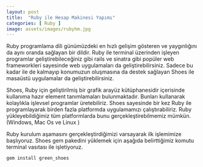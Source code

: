 ```yaml
---
layout: post
title:  "Ruby ile Hesap Makinesi Yapımı"
categories: [ Ruby ]
image: assets/images/rubyhm.jpg
---
```

Ruby programlama dili günümüzdeki en hızlı gelişim gösteren ve yaygınlığını da aynı oranda sağlayan bir dildir. Ruby ile terminal üzerinden işleyen programlar geliştirebileceğiniz gibi rails ve sinatra gibi popüler web frameworkleri sayesinde web uygulamaları da geliştirebilirsiniz. Sadece bu kadar ile de kalmayıp konumuzun oluşmasına da destek sağlayan Shoes ile masaüstü uygulamalar da geliştirebilirsiniz.

Shoes, Ruby için geliştirilmiş bir grafik arayüz kütüphanesidir içerisinde kullanıma hazır element tanımlamaları bulunmaktadır. Bunları kullanarak kolaylıkla işlevsel programlar üretebiliriz. Shoes sayesinde bir kez Ruby ile programlayarak birden fazla platformda uygulamamızı çalıştırabiliriz. Ruby yükleyebildiğimiz tüm platformlarda bunu gerçekleştirebilmemiz mümkün. (Windows, Mac Os ve Linux )

Ruby kurulum aşamasını gerçekleştirdiğimizi varsayarak ilk işlemimize başlıyoruz. Shoes gem pakedini yüklemek için aşağıda belirttiğimiz komutu terminal vasıtası ile işletiyoruz.

    gem install green_shoes
